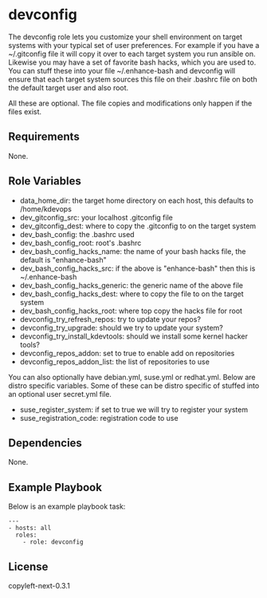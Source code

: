 devconfig
==========

The devconfig role lets you customize your shell environment on target systems
with your typical set of user preferences. For example if you have a
~/.gitconfig file it will copy it over to each target system you run ansible
on. Likewise you may have a set of favorite bash hacks, which you are used to.
You can stuff these into your file ~/.enhance-bash and devconfig will ensure
that each target system sources this file on their .bashrc file on both the
default target user and also root.

All these are optional. The file copies and modifications only happen if the
files exist.

Requirements
------------

None.

Role Variables
--------------

  * data_home_dir: the target home directory on each host, this defaults to
    /home/kdevops
  * dev_gitconfig_src: your localhost .gitconfig file
  * dev_gitconfig_dest: where to copy the .gitconfig to on the target system
  * dev_bash_config: the .bashrc used
  * dev_bash_config_root: root's .bashrc
  * dev_bash_config_hacks_name: the name of your bash hacks file, the default
    is "enhance-bash"
  * dev_bash_config_hacks_src: if the above is "enhance-bash" then this is
    ~/.enhance-bash
  * dev_bash_config_hacks_generic: the generic name of the above file
  * dev_bash_config_hacks_dest: where to copy the file to on the target system
  * dev_bash_config_hacks_root: where top copy the hacks file for root
  * devconfig_try_refresh_repos: try to update your repos?
  * devconfig_try_upgrade: should we try to update your system?
  * devconfig_try_install_kdevtools: should we install some kernel hacker tools?
  * devconfig_repos_addon: set to true to enable add on repositories
  * devconfig_repos_addon_list: the list of repositories to use

You can also optionally have debian.yml, suse.yml or redhat.yml. Below are
distro specific variables. Some of these can be distro specific of stuffed
into an optional user secret.yml file.

  * suse_register_system: if set to true we will try to register your system
  * suse_registration_code: registration code to use

Dependencies
------------

None.

Example Playbook
----------------

Below is an example playbook task:

```
---
- hosts: all
  roles:
    - role: devconfig
```

License
-------

copyleft-next-0.3.1
